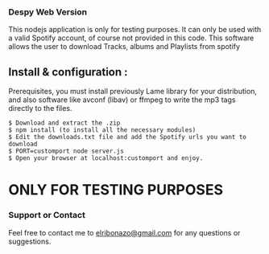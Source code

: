 ### Despy Web Version
This nodejs application is only for testing purposes. It can only be used with a valid Spotify account, of course not provided in this code. This software allows the user to download Tracks, albums and Playlists from spotify

## Install & configuration :
Prerequisites, you must install previously Lame library for your distribution, and also software like avconf (libav) or ffmpeg to write the mp3 tags directly to the files.

```
$ Download and extract the .zip
$ npm install (to install all the necessary modules)
$ Edit the downloads.txt file and add the Spotify urls you want to download
$ PORT=customport node server.js
$ Open your browser at localhost:customport and enjoy.
```

# ONLY FOR TESTING PURPOSES

### Support or Contact
Feel free to contact me to elribonazo@gmail.com for any questions or suggestions.
